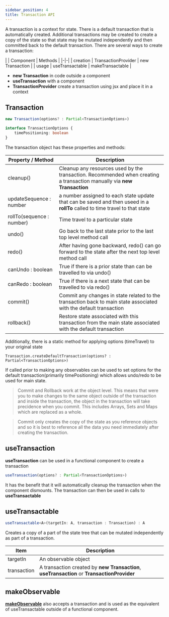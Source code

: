 ```yaml
---
sidebar_position: 4
title: Transaction API
---
```

A transaction is a context for state.  There is a default transaction that is automatically created.  Additional transactions may be created to create a copy of the state so that state may be mutated independently and then committed back to the default transaction. There are several ways to create a transaction:


| | Component  | Methods |
|-|-|
| creation | TransactionProvider | new Transaction |
| usage | useTransactable | makeTransactable |


* **new Transaction**  in code outside a component
* **useTransaction** with a component
* **TransactionProvider** create a transaction using jsx and place it in a context

## Transaction 
```typescript
new Transaction(options? : Partial<TransactionOptions>)

interface TransactionOptions {
    timePositioning: boolean
}
```

The transaction object has these properties and methods:

| Property / Method  | Description |
|-|-|
|cleanup()| Cleanup any resources used by the transaction. Recommended when creating a transaction manually via **new Transaction**  |
|updateSequence : number| a number assigned to each state update that can be saved and then useed in a **rollTo** called to time travel to that state|
|rollTo(sequence : number)| Time travel to a particular state |
|undo()|Go back to the last state prior to the last top level method call|
|redo()|After having gone backward, redo() can go forward to the state after the next top level method call|
|canUndo : boolean|True if there is a prior state than can be travelled to via undo()|
|canRedo : boolean|True if there is a next state that can be travelled to via redo()|
|commit()|Commit any changes in state related to the transaction back to main state associated with the default transaction|
|rollback()|Restore state associated with this transaction from the main state associated with the default transaction|

Additionally, there is a static method for applying options (timeTravel) to your original state
```
Transaction.createDefaultTransaction(options? : Partial<TransactionOptions>)
```
If called prior to making any observables can be used to set options for the default transaction(primarily timePositioning) which allows undo/redo to be used for main state.

> Commit and Rollback work at the object level.  This means that were you to make changes to the same object outside of the transaction and inside the transaction, the object in the transaction will take precidence when you commit.  This includes Arrays, Sets and Maps which are replaced as a whole.

> Commit only creates the copy of the state as you reference objects and so it is best to reference all the data you need immediately after creating the transaction.


## useTransaction 
**useTransaction** can be used in a functional component to create a transaction
```typescript
useTransaction(options? : Partial<TransactionOptions>)
```
It has the benefit that it will automatically cleanup the transaction when the component dismounts.  The transaction can then be used in calls to **useTransactable**
## useTransactable

```typescript
useTransactable<A>(targetIn: A, transaction : Transaction) : A
```

Creates a copy of a part of the state tree that can be mutated independently as part of a transaction.

| Item  | Description |
|-|-|
|targetIn| An observable object|
|transaction| A transaction created by **new Transaction**, **useTransaction** or **TransactionProvider** |

## makeObservable ##

[**makeObservable**](observable#makeobservable) also accepts a transaction and is used as the equivalent of useTransactable outside of a functional component.
